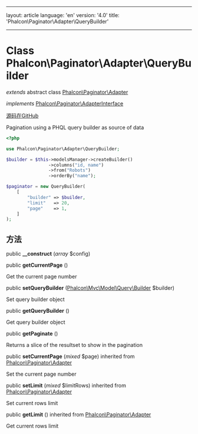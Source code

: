 * * *

layout: article language: 'en' version: '4.0' title: 'Phalcon\Paginator\Adapter\QueryBuilder'

* * *

# Class **Phalcon\Paginator\Adapter\QueryBuilder**

*extends* abstract class [Phalcon\Paginator\Adapter](/4.0/en/api/Phalcon_Paginator_Adapter)

*implements* [Phalcon\Paginator\AdapterInterface](/4.0/en/api/Phalcon_Paginator_AdapterInterface)

<a href="https://github.com/phalcon/cphalcon/tree/v4.0.0/phalcon/paginator/adapter/querybuilder.zep" class="btn btn-default btn-sm">源码在GitHub</a>

Pagination using a PHQL query builder as source of data

```php
<?php

use Phalcon\Paginator\Adapter\QueryBuilder;

$builder = $this->modelsManager->createBuilder()
                ->columns("id, name")
                ->from("Robots")
                ->orderBy("name");

$paginator = new QueryBuilder(
    [
        "builder" => $builder,
        "limit"   => 20,
        "page"    => 1,
    ]
);

```

## 方法

public **__construct** (*array* $config)

public **getCurrentPage** ()

Get the current page number

public **setQueryBuilder** ([Phalcon\Mvc\Model\Query\Builder](/4.0/en/api/Phalcon_Mvc_Model_Query_Builder) $builder)

Set query builder object

public **getQueryBuilder** ()

Get query builder object

public **getPaginate** ()

Returns a slice of the resultset to show in the pagination

public **setCurrentPage** (*mixed* $page) inherited from [Phalcon\Paginator\Adapter](/4.0/en/api/Phalcon_Paginator_Adapter)

Set the current page number

public **setLimit** (*mixed* $limitRows) inherited from [Phalcon\Paginator\Adapter](/4.0/en/api/Phalcon_Paginator_Adapter)

Set current rows limit

public **getLimit** () inherited from [Phalcon\Paginator\Adapter](/4.0/en/api/Phalcon_Paginator_Adapter)

Get current rows limit